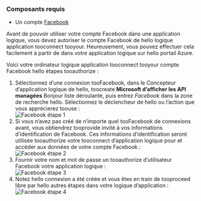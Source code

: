 ### <a name="prerequisites"></a>Composants requis
* Un compte [Facebook](https://www.facebook.com/) 

Avant de pouvoir utiliser votre compte Facebook dans une application logique, vous devez autoriser le compte Facebook de hello logique application tooconnect tooyour. Heureusement, vous pouvez effectuer cela facilement à partir de dans votre application logique sur hello portail Azure. 

Voici votre ordinateur logique application tooconnect tooyour compte Facebook hello étapes tooauthorize :

1. Sélectionnez d’une connexion tooFacebook, dans le Concepteur d’application logique de hello, toocreate **Microsoft d’afficher les API managées** Bonjour liste déroulante, puis entrez *Facebook* dans la zone de recherche hello. Sélectionnez le déclencheur de hello ou l’action que vous apprécierez toouse :  
   ![Facebook étape 1](./media/connectors-create-api-facebook/facebook-1.png)
2. Si vous n’avez pas créé de n’importe quel tooFacebook de connexions avant, vous obtiendrez tooprovide invité à vos informations d’identification de Facebook. Ces informations d’identification seront utilisée tooauthorize votre tooconnect d’application logique pour et accéder aux données de votre compte Facebook :  
   ![Facebook étape 2](./media/connectors-create-api-facebook/facebook-2.png)
3. Fournir votre nom et mot de passe un tooauthorize d’utilisateur Facebook votre application logique :  
   ![Facebook étape 3](./media/connectors-create-api-facebook/facebook-3.png)   
4. Notez hello connexion a été créée et vous êtes en train de tooproceed libre par hello autres étapes dans votre logique d’application :  
   ![Facebook étape 4](./media/connectors-create-api-facebook/facebook-4.png)   

